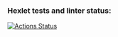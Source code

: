 ### Hexlet tests and linter status:
[![Actions Status](https://github.com/klerok/frontend-project-46/actions/workflows/hexlet-check.yml/badge.svg)](https://github.com/klerok/frontend-project-46/actions)